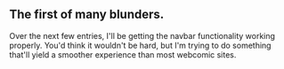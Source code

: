 ## The first of many blunders.

Over the next few entries, I'll be getting the navbar functionality working properly. You'd think it wouldn't be hard, but I'm trying to do something that'll yield a smoother experience than most webcomic sites.